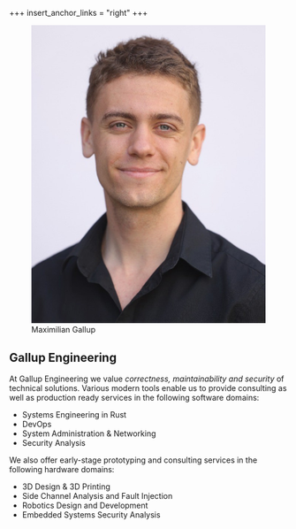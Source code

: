 +++
insert_anchor_links = "right"
+++


<div id="main-container">
    <figure>
        <img src="profile_picture.jpeg" alt="Profile picture" class="no-hover">
        <figcaption>Maximilian Gallup</figcaption>
    </figure>
    <h2>Gallup Engineering</h2>
    <p> At Gallup Engineering we value <i>correctness, maintainability and security</i> of technical solutions. Various modern tools enable us to provide consulting as well as production ready services in the following software domains:
    <ul>
        <li>Systems Engineering in Rust</li>
        <li>DevOps</li>
        <li>System Administration & Networking</li>
        <li>Security Analysis</li>
    </ul> We also offer early-stage prototyping and consulting services in the following hardware domains:
    <ul>
        <li>3D Design & 3D Printing</li>
        <li>Side Channel Analysis and Fault Injection</li>
        <li>Robotics Design and Development</li>
        <li>Embedded Systems Security Analysis</li>
    </ul>
    </p>
</div>



